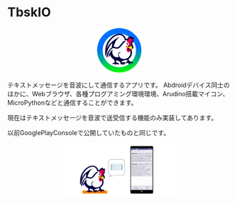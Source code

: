# TbskIO

<p align="center">
  <img src="https://github.com/nyatla/bin-releases/blob/main/TbskIO/contents/g83-2.png?raw=true" alt="通信画面" width="20%">
</p>
テキストメッセージを音波にして通信するアプリです。
Abdroidデバイス同士のほかに、Webブラウザ、各種プログアミング環境環境、Arudino搭載マイコン、MicroPythonなどと通信することができます。

現在はテキストメッセージを音波で送受信する機能のみ実装してあります。

以前GooglePlayConsoleで公開していたものと同じです。

<p align="center">
  <img src="https://github.com/nyatla/bin-releases/blob/main/TbskIO/contents/fet.png?raw=true" alt="通信画面" width="50%">
</p>


